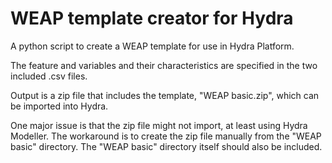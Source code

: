 WEAP template creator for Hydra
=====================

A python script to create a WEAP template for use in Hydra Platform.

The feature and variables and their characteristics are specified in the two included .csv files.

Output is a zip file that includes the template, "WEAP basic.zip", which can be imported into Hydra.

One major issue is that the zip file might not import, at least using Hydra Modeller. The workaround is to create the zip file manually from the "WEAP basic" directory. The "WEAP basic" directory itself should also be included.